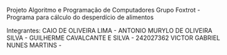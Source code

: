 Projeto Algoritmo e Programação de Computadores 
Grupo Foxtrot - Programa para cálculo do desperdício de alimentos

Integrantes:
CAIO DE OLIVEIRA LIMA -
ANTONIO MURYLO DE OLIVEIRA SILVA - 
GUILHERME CAVALCANTE E SILVA - 242027362
VICTOR GABRIEL NUNES MARTINS - 
